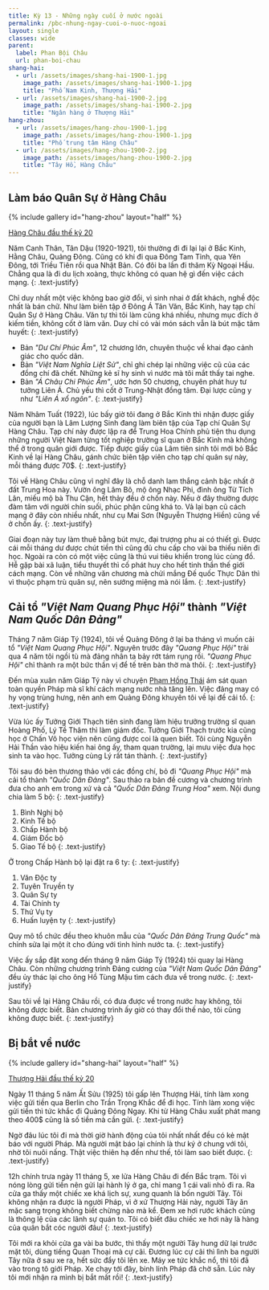 ```yaml
---
title: Kỳ 13 - Những ngày cuối ở nước ngoài
permalink: /pbc-nhung-ngay-cuoi-o-nuoc-ngoai
layout: single
classes: wide
parent:
  label: Phan Bội Châu
  url: phan-boi-chau
shang-hai:
  - url: /assets/images/shang-hai-1900-1.jpg
    image_path: /assets/images/shang-hai-1900-1.jpg
    title: "Phố Nam Kinh, Thượng Hải"
  - url: /assets/images/shang-hai-1900-2.jpg
    image_path: /assets/images/shang-hai-1900-2.jpg
    title: "Ngân hàng ở Thượng Hải"
hang-zhou:
  - url: /assets/images/hang-zhou-1900-1.jpg
    image_path: /assets/images/hang-zhou-1900-1.jpg
    title: "Phố trung tâm Hàng Châu"
  - url: /assets/images/hang-zhou-1900-2.jpg
    image_path: /assets/images/hang-zhou-1900-2.jpg
    title: "Tây Hồ, Hàng Châu"   
---
```


## Làm báo Quân Sự ở Hàng Châu
{% include gallery id="hang-zhou" layout="half" %}
> <cite>
<a target="_blank" href="https://www.alamy.com/stock-photo/china-hangchow.html?sortBy=relevant">
Hàng Châu đầu thế kỷ 20
</a>
</cite>

Năm Canh Thân, Tân Dậu (1920-1921), tôi thường đi đi lại lại ở Bắc Kinh, Hằng Châu, Quảng Đông. Cũng có khi đi qua Đông Tam Tỉnh, qua Yên Đông, tới Triều Tiên rồi qua Nhật Bản. Có đôi ba lần đi thăm Kỳ Ngoại Hầu. Chẳng qua là đi du lịch xoàng, thực không có quan hệ gì đến việc cách mạng.
{: .text-justify}

Chỉ duy nhất một việc không bao giờ đổi, vì sinh nhai ở đất khách, nghề độc nhất là bán chữ. Như làm biên tập ở Đông Á Tân Văn, Bắc Kinh, hay tạp chí Quân Sự ở Hàng Châu. Văn tự thì tôi làm cũng khá nhiều, nhưng mục đích ở kiếm tiền, không cốt ở làm văn. Duy chỉ có vài món sách vẫn là bút mặc tâm huyết:
{: .text-justify}

- Bản *"Dư Chí Phúc Âm"*, 12 chương lớn, chuyên thuộc về khai đạo cảnh giác cho quốc dân.
- Bản *"Việt Nam Nghĩa Liệt Sử"*, chỉ ghi chép lại những việc cũ của các đồng chí đã chết. Những kẻ sĩ hy sinh vì nước mà tôi mắt thấy tai nghe.
- Bản *"Á Châu Chi Phúc Âm"*, ước hơn 50 chương, chuyên phát huy tư tưởng Liên Á. Chủ yếu thì cốt ở Trung-Nhật đồng tâm. Đại lược cũng y như *"Liên Á xổ ngôn"*.
{: .text-justify}

Năm Nhâm Tuất (1922), lúc bấy giờ tôi đang ở Bắc Kinh thì nhận được giấy của người bạn là Lâm Lượng Sinh đang làm biên tập của Tạp chí Quân Sự Hàng Châu. Tạp chí này được lập ra để Trung Hoa Chính phủ tiện thu dụng những người Việt Nam từng tốt nghiệp trường sĩ quan ở Bắc Kinh mà không thể ở trong quân giới được. Tiếp được giấy của Lâm tiên sinh tôi mới bỏ Bắc Kinh về lại Hàng Châu, gánh chức biên tập viên cho tạp chí quân sự này, mỗi tháng được 70$.
{: .text-justify}

Tôi về Hàng Châu cũng vì nghĩ đây là chỗ danh lam thắng cảnh bậc nhất ở đất Trung Hoa này. Vườn ông Lâm Bô, mộ ông Nhạc Phi, đình ông Từ Tích Lân, miếu mộ bà Thu Cận, hết thảy đều ở chốn này. Nếu ở đây thường được đàm tâm với người chín suối, phúc phận cũng khá to. Vả lại bạn cũ cách mạng ở đây còn nhiều nhất, như cụ Mai Sơn (Nguyễn Thượng Hiền) cũng về ở chốn ấy.
{: .text-justify}

Giai đoạn này tuy làm thuê bằng bút mực, đại trượng phu ai có thiết gì. Được cái mỗi tháng dư được chút tiền thì cũng đủ chu cấp cho vài ba thiếu niên đi học. Ngoài ra còn có một việc cũng là thú vui tiêu khiển trong lúc cùng đồ. Hễ gặp bài xã luận, tiểu thuyết thì cố phát huy cho hết tinh thần thế giới cách mạng. Còn về những văn chương mà chửi mắng Đế quốc Thực Dân thì vì thuộc phạm trù quân sự, nên sướng miệng mà nói lắm.
{: .text-justify}

## Cải tổ *"Việt Nam Quang Phục Hội"* thành *"Việt Nam Quốc Dân Đảng"*
Tháng 7 năm Giáp Tý (1924), tôi về Quảng Đông ở lại ba tháng vì muốn cải tổ *"Việt Nam Quang Phục Hội"*. Nguyên trước đây *"Quang Phục Hội"* trải qua 4 năm tôi ngồi tù mà đảng nhân ta bảy rớt tám rụng rồi. *"Quang Phục Hội"* chỉ thành ra một bức thần vị để tế trên bàn thờ mà thôi.
{: .text-justify}

Đến mùa xuân năm Giáp Tý này vì chuyện <a href="/pbc-pham-hong-thai" target="_blank">Phạm Hồng Thái</a> ám sát quan toàn quyền Pháp mà sĩ khí cách mạng nước nhà tăng lên. Việc đảng may có hy vọng trùng hưng, nên anh em Quảng Đông khuyên tôi về lại để cải tổ.
{: .text-justify}

Vừa lúc ấy Tưởng Giới Thạch tiên sinh đang làm hiệu trưởng trường sĩ quan Hoàng Phố, Lý Tề Thâm thì làm giám đốc. Tưởng Giới Thạch trước kia cũng học ở Chấn Võ học viện nên cũng được coi là quen biết. Tôi cùng Nguyễn Hải Thần vào hiệu kiến hai ông ấy, tham quan trường, lại mưu việc đưa học sinh ta vào học. Tưởng cùng Lý rất tán thành.
{: .text-justify}

Tôi sau đó bèn thương thảo với các đồng chí, bỏ đi *"Quang Phục Hội"* mà cải tổ thành *"Quốc Dân Đảng"*. Sau thảo ra bản đề cương và chương trình đưa cho anh em trong xứ và cả *"Quốc Dân Đảng Trung Hoa"* xem. Nội dung chia làm 5 bộ:
{: .text-justify}

1. Bình Nghị bộ
2. Kinh Tế bộ
3. Chấp Hành bộ
4. Giám Đốc bộ
5. Giao Tế bộ
{: .text-justify}

Ở trong Chấp Hành bộ lại đặt ra 6 ty:
{: .text-justify}

1. Văn Độc ty
2. Tuyên Truyền ty
3. Quân Sự ty
4. Tài Chính ty
5. Thứ Vụ ty
6. Huấn luyện ty
{: .text-justify}

Quy mô tổ chức đều theo khuôn mẫu của *"Quốc Dân Đảng Trung Quốc"* mà chỉnh sửa lại một ít cho đúng với tình hình nước ta.
{: .text-justify}

Việc ấy sắp đặt xong đến tháng 9 năm Giáp Tý (1924) tôi quay lại Hàng Châu. Còn những chương trình Đảng cương của *"Việt Nam Quốc Dân Đảng"* đều ủy thác lại cho ông Hồ Tùng Mậu tìm cách đưa về trong nước.
{: .text-justify}

Sau tôi về lại Hàng Châu rồi, có đưa được về trong nước hay không, tôi không được biết. Bản chương trình ấy giờ có thay đổi thế nào, tôi cũng không được biết.
{: .text-justify}

## Bị bắt về nước
{% include gallery id="shang-hai" layout="half" %}
> <cite>
<a target="_blank" href="https://www.alamy.com/stock-photo/shanghai-1900s.html?sortBy=relevant">
Thượng Hải đầu thế kỷ 20
</a>
</cite>

Ngày 11 tháng 5 năm Ất Sửu (1925) tôi gấp lên Thượng Hải, tính làm xong việc gửi tiền qua Berlin cho Trần Trọng Khắc để đi học. Tính làm xong việc gửi tiền thì tức khắc đi Quảng Đông Ngay. Khi từ Hàng Châu xuất phát mang theo 400$ cũng là số tiền mà cần gửi.
{: .text-justify}

Ngờ đâu lúc tôi đi mà thời giờ hành động của tôi nhất nhất đều có kẻ mật báo với người Pháp. Mà người mật báo lại chính là thư ký ở chung với tôi, nhờ tôi nuôi nấng. Thật việc thiên hạ đến như thế, tôi làm sao biết được.
{: .text-justify}

12h chính trưa ngày 11 tháng 5, xe lửa Hàng Châu đi đến Bắc trạm. Tôi vì nóng lòng gửi tiền nên gửi lại hành lý ở ga, chỉ mang 1 cái vali nhỏ đi ra. Ra cửa ga thấy một chiếc xe khá lịch sự, xung quanh là bốn người Tây. Tôi không nhận ra được là người Pháp, vì ở xứ Thượng Hải này, người Tây ăn mặc sang trọng không biết chừng nào mà kể. Đem xe hơi rước khách cũng là thông lệ của các lãnh sự quán to. Tôi có biết đâu chiếc xe hơi này là hàng của quân bắt cóc người đâu!
{: .text-justify}

Tôi mới ra khỏi cửa ga vài ba bước, thì thấy một người Tây hung dữ lại trước mặt tôi, dùng tiếng Quan Thoại mà cự cãi. Đương lúc cự cãi thì lình ba người Tây nữa ở sau xe ra, hết sức đẩy tôi lên xe. Máy xe tức khắc nổ, thì tôi đã vào trong tô giới Pháp. Xe chạy tới đây, binh lính Pháp đã chờ sẵn. Lúc này tôi mới nhận ra mình bị bắt mất rồi!
{: .text-justify}